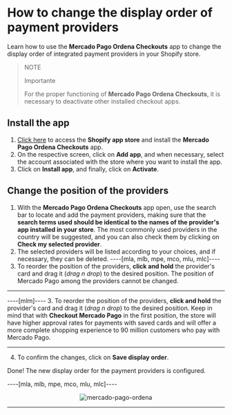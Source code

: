 # How to change the display order of payment providers

Learn how to use the **Mercado Pago Ordena Checkouts** app to change the display order of integrated payment providers in your Shopify store.

> NOTE
>
> Importante
>
> For the proper functioning of **Mercado Pago Ordena Checkouts**, it is necessary to deactivate other installed checkout apps.

## Install the app

1. [Click here](https://apps.shopify.com/mercado-pago-ordena-checkouts) to access the **Shopify app store** and install the **Mercado Pago Ordena Checkouts** app.
2. On the respective screen, click on **Add app**, and when necessary, select the account associated with the store where you want to install the app.
3. Click on **Install app**, and finally, click on **Activate**.

## Change the position of the providers

1. With the **Mercado Pago Ordena Checkouts** app open, use the search bar to locate and add the payment providers, making sure that the **search terms used should be identical to the names of the provider's app installed in your store**. The most commonly used providers in the country will be suggested, and you can also check them by clicking on **Check my selected provider**.
2. The selected providers will be listed according to your choices, and if necessary, they can be deleted.
----[mla, mlb, mpe, mco, mlu, mlc]----
3. To reorder the position of the providers, **click and hold** the provider's card and drag it (_drag n drop_) to the desired position. The position of Mercado Pago among the providers cannot be changed.

------------
----[mlm]----
3. To reorder the position of the providers, **click and hold** the provider's card and drag it (_drag n drop_) to the desired position. Keep in mind that with **Checkout Mercado Pago** in the first position, the store will have higher approval rates for payments with saved cards and will offer a more complete shopping experience to 90 million customers who pay with Mercado Pago.

------------
4. To confirm the changes, click on **Save display order**.

Done! The new display order for the payment providers is configured.

----[mla, mlb, mpe, mco, mlu, mlc]----
<center>

![mercado-pago-ordena](shopify/mercado-pago-ordena-en.gif)

</center>

------------